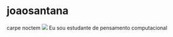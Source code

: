 # joaosantana 
carpe noctem
![](https://media.tenor.com/R_36-lL1MvkAAAAM/kirby-dies.gif)
Eu sou estudante de pensamento computacional
